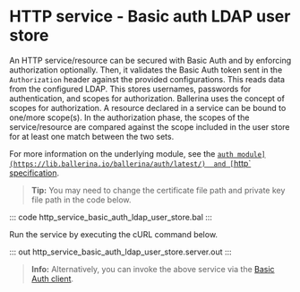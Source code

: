 # HTTP service - Basic auth LDAP user store

An HTTP service/resource can be secured with Basic Auth and by enforcing authorization optionally. Then, it validates the Basic Auth token sent in the `Authorization` header against the provided configurations. This reads data from the configured LDAP. This stores usernames, passwords for authentication, and scopes for authorization. Ballerina uses the concept of scopes for authorization. A resource declared in a service can be bound to one/more scope(s). In the authorization phase, the scopes of the service/resource are compared against the scope included in the user store for at least one match between the two sets.

For more information on the underlying module, see the [`auth module](https://lib.ballerina.io/ballerina/auth/latest/)  and [`http` specification](https://ballerina.io/spec/http/#9112-listener---basic-auth---ldap-user-store).

>**Tip:** You may need to change the certificate file path and private key file path in the code below.

::: code http_service_basic_auth_ldap_user_store.bal :::

Run the service by executing the cURL command below.

::: out http_service_basic_auth_ldap_user_store.server.out :::

>**Info:** Alternatively, you can invoke the above service via the [Basic Auth client](/learn/by-example/http-client-basic-auth).
